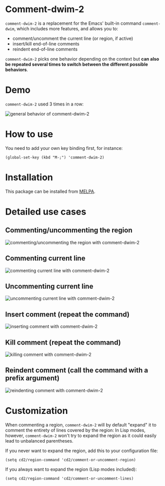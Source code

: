 # Comment-dwim-2

`comment-dwim-2` is a replacement for the Emacs' built-in command `comment-dwim`, which includes more features, and allows you to:

* comment/uncomment the current line (or region, if active)
* insert/kill end-of-line comments
* reindent end-of-line comments

`comment-dwim-2` picks one behavior depending on the context but **can also be repeated several times to switch between the different possible behaviors**.

# Demo

`comment-dwim-2` used 3 times in a row:

![general behavior of comment-dwim-2](http://remyferre.github.io/images/cd2-general.gif)

# How to use

You need to add your own key binding first, for instance:

    (global-set-key (kbd "M-;") 'comment-dwim-2)

# Installation

This package can be installed from [MELPA](http://melpa.org/#/).

# Detailed use cases

## Commenting/uncommenting the region

![commenting/uncommenting the region with comment-dwim-2](http://remyferre.github.io/images/cd2-region.gif)

## Commenting current line

![commenting current line with comment-dwim-2](http://remyferre.github.io/images/cd2-comment.gif)

## Uncommenting current line

![uncommenting current line with comment-dwim-2](http://remyferre.github.io/images/cd2-uncomment.gif)

## Insert comment (repeat the command)

![inserting comment with comment-dwim-2](http://remyferre.github.io/images/cd2-insert-comment.gif)

## Kill comment (repeat the command)

![killing comment with comment-dwim-2](http://remyferre.github.io/images/cd2-kill-comment.gif)

## Reindent comment (call the command with a prefix argument)

![reindenting comment with comment-dwim-2](http://remyferre.github.io/images/cd2-reindent-comment.gif)

# Customization

When commenting a region, `comment-dwim-2` will by default "expand" it to comment the entirety of lines covered by the region:
In Lisp modes, however, `comment-dwim-2` won't try to expand the region as it could easily lead to unbalanced parentheses.

If you never want to expand the region, add this to your configuration file:

	(setq cd2/region-command 'cd2/comment-or-uncomment-region)

If you always want to expand the region (Lisp modes included):

	(setq cd2/region-command 'cd2/comment-or-uncomment-lines)
